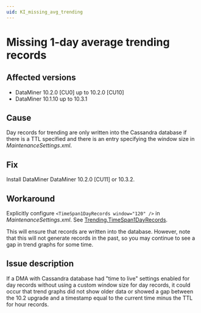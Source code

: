 ```yaml
---
uid: KI_missing_avg_trending
---
```


# Missing 1-day average trending records

## Affected versions

- DataMiner 10.2.0 [CU0] up to 10.2.0 [CU10]
- DataMiner 10.1.10 up to 10.3.1

## Cause

Day records for trending are only written into the Cassandra database if there is a TTL specified and there is an entry specifying the window size in *MaintenanceSettings.xml*.

## Fix

Install DataMiner DataMiner 10.2.0 [CU11] or 10.3.2. <!-- RN 35179 -->

## Workaround

Explicitly configure `<TimeSpan1DayRecords window="120" />` in *MaintenanceSettings.xml*. See [Trending.TimeSpan1DayRecords](xref:MaintenanceSettings_xml#trendingtimespan1dayrecords).

This will ensure that records are written into the database. However, note that this will not generate records in the past, so you may continue to see a gap in trend graphs for some time.

## Issue description

If a DMA with Cassandra database had "time to live" settings enabled for day records without using a custom window size for day records, it could occur that trend graphs did not show older data or showed a gap between the 10.2 upgrade and a timestamp equal to the current time minus the TTL for hour records.
